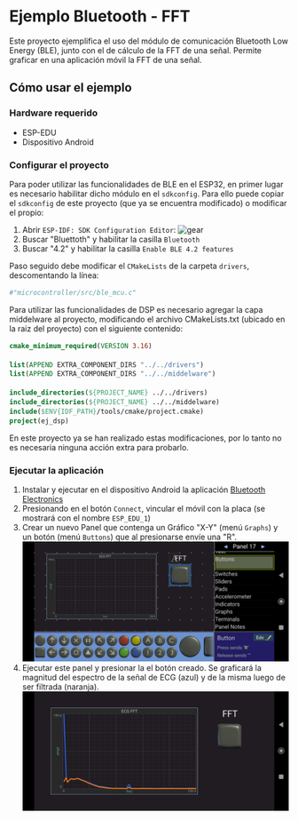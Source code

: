 # Ejemplo Bluetooth - FFT

Este proyecto ejemplifica el uso del módulo de comunicación Bluetooth Low Energy (BLE), junto con el de cálculo de la FFT de una señal.
Permite graficar en una aplicación móvil la FFT de una señal.

## Cómo usar el ejemplo

### Hardware requerido

* ESP-EDU
* Dispositivo Android

### Configurar el proyecto

Para poder utilizar las funcionalidades de BLE en el ESP32, en primer lugar es necesario habilitar dicho módulo en el `sdkconfig`. Para ello puede copiar el `sdkconfig` de este proyecto (que ya se encuentra modificado) o modificar el propio:

1. Abrir `ESP-IDF: SDK Configuration Editor`: ![gear](https://raw.githubusercontent.com/microsoft/vscode-icons/2ca0f3225c1ecd16537107f60f109317fcfc3eb0/icons/dark/gear.svg)
2. Buscar "Bluettoth" y habilitar la casilla `Bluetooth`
3. Buscar "4.2" y habilitar la casilla `Enable BLE 4.2 features`

Paso seguido debe modificar el `CMakeLists` de la carpeta `drivers`, descomentando la línea:

```cmake
#"microcontroller/src/ble_mcu.c"
```

Para utilizar las funcionalidades de DSP es necesario agregar la capa middelware al proyecto, modificando el archivo CMakeLists.txt (ubicado en la raiz del proyecto) con el siguiente contenido:

```cmake
cmake_minimum_required(VERSION 3.16)

list(APPEND EXTRA_COMPONENT_DIRS "../../drivers")
list(APPEND EXTRA_COMPONENT_DIRS "../../middelware")

include_directories(${PROJECT_NAME} ../../drivers)
include_directories(${PROJECT_NAME} ../../middelware)
include($ENV{IDF_PATH}/tools/cmake/project.cmake)
project(ej_dsp)
```

En este proyecto ya se han realizado estas modificaciones, por lo tanto no es necesaria ninguna acción extra para probarlo.

### Ejecutar la aplicación

1. Instalar y ejecutar en el dispositivo Android la aplicación [Bluetooth Electronics](https://play.google.com/store/apps/details?id=com.keuwl.arduinobluetooth)
2. Presionando en el botón `Connect`, vincular el móvil con la placa (se mostrará con el nombre `ESP_EDU_1`)
3. Crear un nuevo Panel que contenga un Gráfico "X-Y" (menú `Graphs`) y un botón (menú `Buttons`) que al presionarse envíe una "R".
![app1](BLE_FFT_1.jpg)
4. Ejecutar este panel y presionar la el botón creado. Se graficará la magnitud del espectro de la señal de ECG (azul) y de la misma luego de ser filtrada (naranja).
![app2](BLE_FFT_2.jpg)
